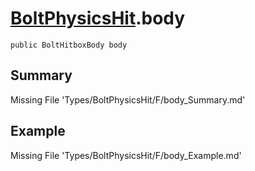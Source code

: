 # [BoltPhysicsHit](Types/BoltPhysicsHit.md).body
`public BoltHitboxBody body`
## Summary
Missing File 'Types/BoltPhysicsHit/F/body_Summary.md'
## Example
Missing File 'Types/BoltPhysicsHit/F/body_Example.md'
